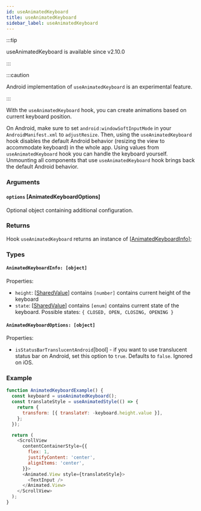 ```yaml
---
id: useAnimatedKeyboard
title: useAnimatedKeyboard
sidebar_label: useAnimatedKeyboard
---
```


:::tip

useAnimatedKeyboard is available since v2.10.0

:::

:::caution

Android implementation of `useAnimatedKeyboard` is an experimental feature.

:::

With the `useAnimatedKeyboard` hook, you can create animations based on current keyboard position.

On Android, make sure to set `android:windowSoftInputMode` in your `AndroidManifest.xml` to `adjustResize`. Then, using the `useAnimatedKeyboard` hook disables
the default Android behavior (resizing the view to accommodate keyboard) in the whole app. Using values from `useAnimatedKeyboard` hook you can handle the keyboard yourself. Unmounting all components that use `useAnimatedKeyboard` hook brings back the default Android behavior.

### Arguments

#### `options` [AnimatedKeyboardOptions]

Optional object containing additional configuration.

### Returns

Hook `useAnimatedKeyboard` returns an instance of [[AnimatedKeyboardInfo](#animatedkeyboard-object)];

### Types

#### `AnimatedKeyboardInfo: [object]`

Properties:

- `height`: [[SharedValue](/docs/2.x/api/hooks/useSharedValue)] contains `[number]`
  contains current height of the keyboard
- `state`: [[SharedValue](/docs/2.x/api/hooks/useSharedValue)] contains `[enum]`
  contains current state of the keyboard. Possible states: `{ CLOSED, OPEN, CLOSING, OPENING }`

#### `AnimatedKeyboardOptions: [object]`

Properties:

- `isStatusBarTranslucentAndroid`[bool] - if you want to use translucent status bar on Android, set this option to `true`. Defaults to `false`. Ignored on iOS.

### Example

```js
function AnimatedKeyboardExample() {
  const keyboard = useAnimatedKeyboard();
  const translateStyle = useAnimatedStyle(() => {
    return {
      transform: [{ translateY: -keyboard.height.value }],
    };
  });

  return (
    <ScrollView
      contentContainerStyle={{
        flex: 1,
        justifyContent: 'center',
        alignItems: 'center',
      }}>
      <Animated.View style={translateStyle}>
        <TextInput />
      </Animated.View>
    </ScrollView>
  );
}
```

